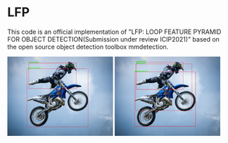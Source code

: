 # LFP
This code is an official implementation of "LFP: LOOP FEATURE PYRAMID FOR OBJECT DETECTION(Submission under review ICIP2021)" based on the open source object detection toolbox mmdetection.

![image](https://github.com/huitang96/LFP/blob/master/LFP/MY_PICTURES/images/3.bmp)
![image](https://github.com/huitang96/LFP/blob/master/LFP/MY_PICTURES/images/3_3.bmp)
